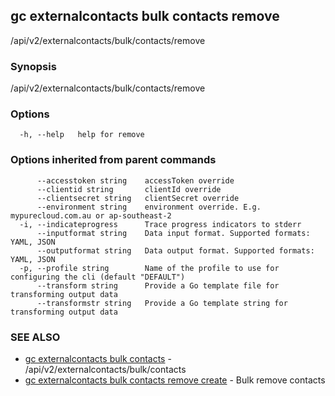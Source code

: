 ## gc externalcontacts bulk contacts remove

/api/v2/externalcontacts/bulk/contacts/remove

### Synopsis

/api/v2/externalcontacts/bulk/contacts/remove

### Options

```
  -h, --help   help for remove
```

### Options inherited from parent commands

```
      --accesstoken string    accessToken override
      --clientid string       clientId override
      --clientsecret string   clientSecret override
      --environment string    environment override. E.g. mypurecloud.com.au or ap-southeast-2
  -i, --indicateprogress      Trace progress indicators to stderr
      --inputformat string    Data input format. Supported formats: YAML, JSON
      --outputformat string   Data output format. Supported formats: YAML, JSON
  -p, --profile string        Name of the profile to use for configuring the cli (default "DEFAULT")
      --transform string      Provide a Go template file for transforming output data
      --transformstr string   Provide a Go template string for transforming output data
```

### SEE ALSO

* [gc externalcontacts bulk contacts](gc_externalcontacts_bulk_contacts.html)	 - /api/v2/externalcontacts/bulk/contacts
* [gc externalcontacts bulk contacts remove create](gc_externalcontacts_bulk_contacts_remove_create.html)	 - Bulk remove contacts


